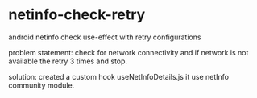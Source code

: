 # netinfo-check-retry
android netinfo check use-effect with retry configurations

problem statement:
check for network connectivity and if network is not available the retry 3 times and stop.


solution:
created a custom hook useNetInfoDetails.js 
it use netInfo community module.
